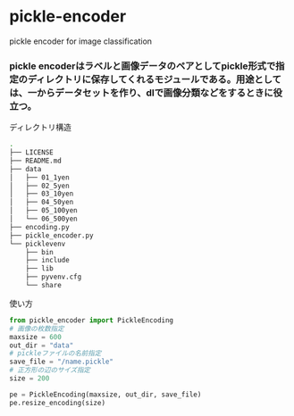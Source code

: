 # pickle-encoder
pickle encoder for image classification

### pickle encoderはラベルと画像データのペアとしてpickle形式で指定のディレクトリに保存してくれるモジュールである。用途としては、一からデータセットを作り、dlで画像分類などをするときに役立つ。
ディレクトリ構造
```bash
.
├── LICENSE
├── README.md
├── data
│   ├── 01_1yen
│   ├── 02_5yen
│   ├── 03_10yen
│   ├── 04_50yen
│   ├── 05_100yen
│   └── 06_500yen
├── encoding.py
├── pickle_encoder.py
└── picklevenv
    ├── bin
    ├── include
    ├── lib
    ├── pyvenv.cfg
    └── share
```
使い方

```python
from pickle_encoder import PickleEncoding
# 画像の枚数指定
maxsize = 600
out_dir = "data"
# pickleファイルの名前指定
save_file = "/name.pickle"
# 正方形の辺のサイズ指定
size = 200

pe = PickleEncoding(maxsize, out_dir, save_file)
pe.resize_encoding(size)
```
